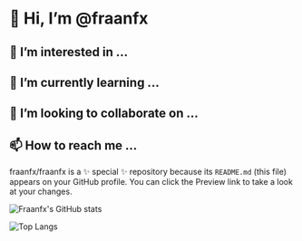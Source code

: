  # 👋 Hi, I’m @fraanfx
 ## 👀 I’m interested in ...
 ## 🌱 I’m currently learning ...
 ## 💞️ I’m looking to collaborate on ...
 ## 📫 How to reach me ...


fraanfx/fraanfx is a ✨ special ✨ repository because its `README.md` (this file) appears on your GitHub profile.
You can click the Preview link to take a look at your changes.

![Fraanfx's GitHub stats](https://github-readme-stats.vercel.app/api?username=fraanfx&show_icons=true&theme=dark&show)

![Top Langs](https://github-readme-stats.vercel.app/api/top-langs/?username=anuraghazra&langs_count=8&theme=dark&show)

